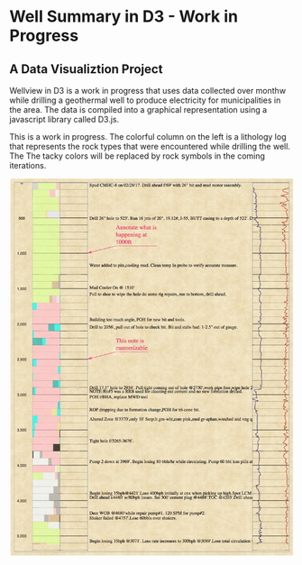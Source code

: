 # Well Summary in D3 - Work in Progress
## A Data Visualiztion Project
Wellview in D3 is a work in progress that uses data collected over monthw while drilling a geothermal well to produce electricity for municipalities in the area. The data is compiled into a graphical representation using a javascript library called D3.js.

This is a work in progress. The colorful column on the left is a lithology log that represents the rock types that were encountered while drilling the well. The The tacky colors will be replaced by rock symbols in the coming iterations.

![Initial screen](screenshots/wellview_screenshot.png "Main view")








